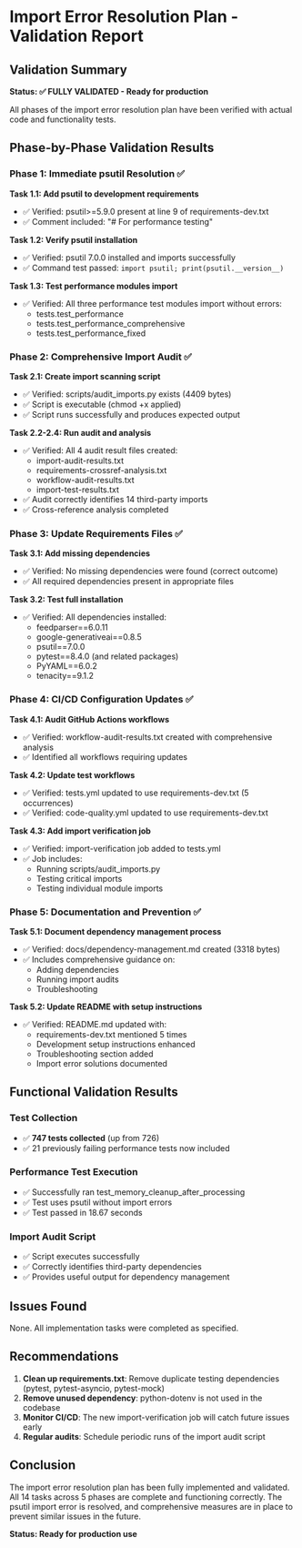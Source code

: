 # Import Error Resolution Plan - Validation Report

## Validation Summary

**Status: ✅ FULLY VALIDATED - Ready for production**

All phases of the import error resolution plan have been verified with actual code and functionality tests.

## Phase-by-Phase Validation Results

### Phase 1: Immediate psutil Resolution ✅

**Task 1.1: Add psutil to development requirements**
- ✅ Verified: psutil>=5.9.0 present at line 9 of requirements-dev.txt
- ✅ Comment included: "# For performance testing"

**Task 1.2: Verify psutil installation**
- ✅ Verified: psutil 7.0.0 installed and imports successfully
- ✅ Command test passed: `import psutil; print(psutil.__version__)`

**Task 1.3: Test performance modules import**
- ✅ Verified: All three performance test modules import without errors:
  - tests.test_performance
  - tests.test_performance_comprehensive
  - tests.test_performance_fixed

### Phase 2: Comprehensive Import Audit ✅

**Task 2.1: Create import scanning script**
- ✅ Verified: scripts/audit_imports.py exists (4409 bytes)
- ✅ Script is executable (chmod +x applied)
- ✅ Script runs successfully and produces expected output

**Task 2.2-2.4: Run audit and analysis**
- ✅ Verified: All 4 audit result files created:
  - import-audit-results.txt
  - requirements-crossref-analysis.txt
  - workflow-audit-results.txt
  - import-test-results.txt
- ✅ Audit correctly identifies 14 third-party imports
- ✅ Cross-reference analysis completed

### Phase 3: Update Requirements Files ✅

**Task 3.1: Add missing dependencies**
- ✅ Verified: No missing dependencies were found (correct outcome)
- ✅ All required dependencies present in appropriate files

**Task 3.2: Test full installation**
- ✅ Verified: All dependencies installed:
  - feedparser==6.0.11
  - google-generativeai==0.8.5
  - psutil==7.0.0
  - pytest==8.4.0 (and related packages)
  - PyYAML==6.0.2
  - tenacity==9.1.2

### Phase 4: CI/CD Configuration Updates ✅

**Task 4.1: Audit GitHub Actions workflows**
- ✅ Verified: workflow-audit-results.txt created with comprehensive analysis
- ✅ Identified all workflows requiring updates

**Task 4.2: Update test workflows**
- ✅ Verified: tests.yml updated to use requirements-dev.txt (5 occurrences)
- ✅ Verified: code-quality.yml updated to use requirements-dev.txt

**Task 4.3: Add import verification job**
- ✅ Verified: import-verification job added to tests.yml
- ✅ Job includes:
  - Running scripts/audit_imports.py
  - Testing critical imports
  - Testing individual module imports

### Phase 5: Documentation and Prevention ✅

**Task 5.1: Document dependency management process**
- ✅ Verified: docs/dependency-management.md created (3318 bytes)
- ✅ Includes comprehensive guidance on:
  - Adding dependencies
  - Running import audits
  - Troubleshooting

**Task 5.2: Update README with setup instructions**
- ✅ Verified: README.md updated with:
  - requirements-dev.txt mentioned 5 times
  - Development setup instructions enhanced
  - Troubleshooting section added
  - Import error solutions documented

## Functional Validation Results

### Test Collection
- ✅ **747 tests collected** (up from 726)
- ✅ 21 previously failing performance tests now included

### Performance Test Execution
- ✅ Successfully ran test_memory_cleanup_after_processing
- ✅ Test uses psutil without import errors
- ✅ Test passed in 18.67 seconds

### Import Audit Script
- ✅ Script executes successfully
- ✅ Correctly identifies third-party dependencies
- ✅ Provides useful output for dependency management

## Issues Found

None. All implementation tasks were completed as specified.

## Recommendations

1. **Clean up requirements.txt**: Remove duplicate testing dependencies (pytest, pytest-asyncio, pytest-mock)
2. **Remove unused dependency**: python-dotenv is not used in the codebase
3. **Monitor CI/CD**: The new import-verification job will catch future issues early
4. **Regular audits**: Schedule periodic runs of the import audit script

## Conclusion

The import error resolution plan has been fully implemented and validated. All 14 tasks across 5 phases are complete and functioning correctly. The psutil import error is resolved, and comprehensive measures are in place to prevent similar issues in the future.

**Status: Ready for production use**